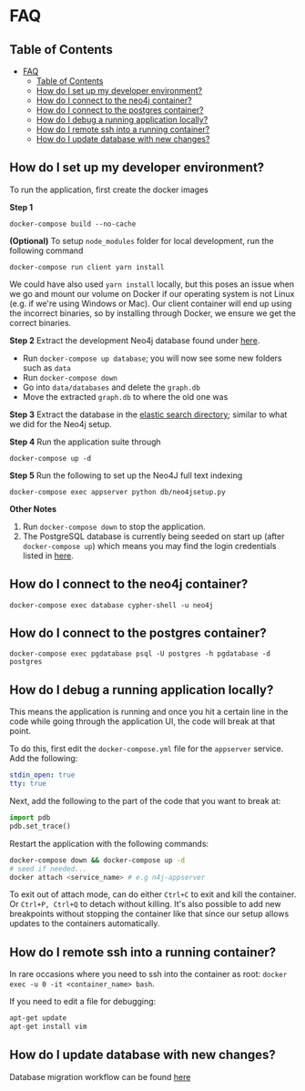 # FAQ

## Table of Contents
- [FAQ](#faq)
  - [Table of Contents](#table-of-contents)
  - [How do I set up my developer environment?](#how-do-i-set-up-my-developer-environment)
  - [How do I connect to the neo4j container?](#how-do-i-connect-to-the-neo4j-container)
  - [How do I connect to the postgres container?](#how-do-i-connect-to-the-postgres-container)
  - [How do I debug a running application locally?](#how-do-i-debug-a-running-application-locally)
  - [How do I remote ssh into a running container?](#how-do-i-remote-ssh-into-a-running-container)
  - [How do I update database with new changes?](#how-do-i-update-database-with-new-changes)

## How do I set up my developer environment?
To run the application, first create the docker images

__Step 1__
```
docker-compose build --no-cache
```

__(Optional)__
To setup `node_modules` folder for local development, run the following command
```
docker-compose run client yarn install
```
We could have also used `yarn install` locally, but this poses an issue when we go and mount our volume on Docker if our operating system is not Linux (e.g. if we're using Windows or Mac). Our client container will end up using the incorrect binaries, so by installing through Docker, we ensure we get the correct binaries.

__Step 2__
Extract the development Neo4j database found under [here](../db/text-mining-subset-graphdb.tar.gz).
- Run `docker-compose up database`; you will now see some new folders such as `data`
- Run `docker-compose down`
- Go into `data/databases` and delete the `graph.db`
- Move the extracted `graph.db` to where the old one was

__Step 3__
Extract the database in the [elastic search directory](../elasticsearch/esdata_20191029.tar.gz); similar to what we did for the Neo4j setup.

__Step 4__
Run the application suite through
```
docker-compose up -d
```

__Step 5__
Run the following to set up the Neo4J full text indexing
```
docker-compose exec appserver python db/neo4jsetup.py
```

__Other Notes__
1. Run `docker-compose down` to stop the application.
2. The PostgreSQL database is currently being seeded on start up (after `docker-compose up`) which means you may find the login credentials listed in [here](../appserver/fixtures/seed.json).

## How do I connect to the neo4j container?
```
docker-compose exec database cypher-shell -u neo4j
```

## How do I connect to the postgres container?
```
docker-compose exec pgdatabase psql -U postgres -h pgdatabase -d postgres
```

## How do I debug a running application locally?
This means the application is running and once you hit a certain line in the code
while going through the application UI, the code will break at that point.

To do this, first edit the `docker-compose.yml` file for the `appserver` service. Add the following:

```yml
stdin_open: true
tty: true
```
Next, add the following to the part of the code that you want to break at:

```python
import pdb
pdb.set_trace()
```

Restart the application with the following commands:

```bash
docker-compose down && docker-compose up -d
# seed if needed...
docker attach <service_name> # e.g n4j-appserver
```
To exit out of attach mode, can do either `Ctrl+C` to exit and kill the container. Or `Ctrl+P, Ctrl+Q` to detach without killing. It's also possible to add new breakpoints without stopping the container like that since our setup allows updates to the containers automatically.

## How do I remote ssh into a running container?
In rare occasions where you need to ssh into the container as root: `docker exec -u 0 -it <container_name> bash`.

If you need to edit a file for debugging:

```bash
apt-get update
apt-get install vim
```

## How do I update database with new changes?
Database migration workflow can be found [here](https://github.com/SBRG/kg-prototypes/blob/master/appserver/migrations/README.md)
